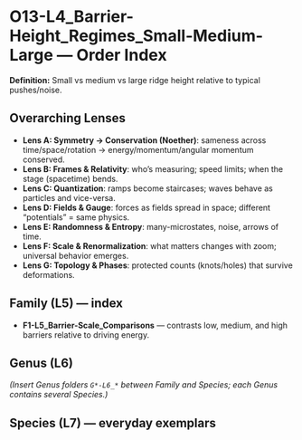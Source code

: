 # O13-L4_Barrier-Height_Regimes_Small-Medium-Large — Order Index
**Definition:** Small vs medium vs large ridge height relative to typical pushes/noise.

## Overarching Lenses

- **Lens A: Symmetry -> Conservation (Noether)**: sameness across time/space/rotation → energy/momentum/angular momentum conserved.
- **Lens B: Frames & Relativity**: who’s measuring; speed limits; when the stage (spacetime) bends.
- **Lens C: Quantization**: ramps become staircases; waves behave as particles and vice-versa.
- **Lens D: Fields & Gauge**: forces as fields spread in space; different “potentials” = same physics.
- **Lens E: Randomness & Entropy**: many-microstates, noise, arrows of time.
- **Lens F: Scale & Renormalization**: what matters changes with zoom; universal behavior emerges.
- **Lens G: Topology & Phases**: protected counts (knots/holes) that survive deformations.

## Family (L5) — index
- **F1-L5_Barrier-Scale_Comparisons** — contrasts low, medium, and high barriers relative to driving energy.

## Genus (L6)

_(Insert Genus folders `G*-L6_*` between Family and Species; each Genus contains several Species.)_

## Species (L7) — everyday exemplars
